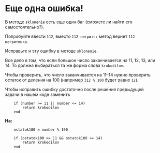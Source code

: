 #  Еще одна ошибка!  

В методе `sklonenie` есть еще один баг (сможете ли найти его самостоятельно?). 

Попробуйте ввести `112`, вместо `112 негритят` метод вернет `112 негритенка`. 

Исправьте и эту ошибку в методе `sklonenie`.

<div class="rubyrush-task-hint">

Все дело в том, что если большое число заканчивается на 11, 12, 13, или 14. То должна выбираться та же форма слова `krokodilov`.

Чтобы проверить, что число заканчивается на 11–14 нужно проверить остаток от деления на 100 (например `312 % 100` будет равно `12`).


</div>


<div class="rubyrush-task-answer">

Чтобы исправить ошибку достаточно после решения предыдущей задачи в нашем коде заменить 

```
	if (number >= 11 || number <= 14)
		return krokodilov
	end
```

**На:**

```
	ostatok100 = number % 100
	
	if (ostatok100 >= 11 && ostatok100 <= 14)
		return krokodilov
	end
```
<ul></ul>


</div>
